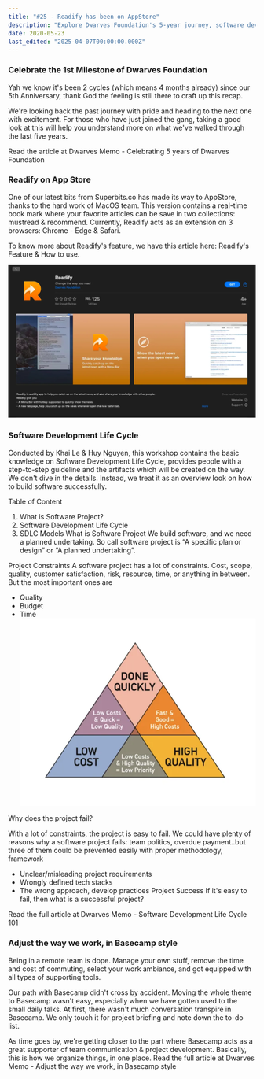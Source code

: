 ```yaml
---
title: "#25 - Readify has been on AppStore"
description: "Explore Dwarves Foundation's 5-year journey, software development basics, remote work tips with Basecamp, and Readify's new App Store bookmark features."
date: 2020-05-23
last_edited: "2025-04-07T00:00:00.000Z"
---
```


### Celebrate the 1st Milestone of Dwarves Foundation

Yah we know it's been 2 cycles (which means 4 months already) since our 5th Anniversary, thank God the feeling is still there to craft up this recap.

We're looking back the past journey with pride and heading to the next one with excitement. For those who have just joined the gang, taking a good look at this will help you understand more on what we've walked through the last five years.

Read the article at Dwarves Memo - Celebrating 5 years of Dwarves Foundation

### Readify on App Store

One of our latest bits from Superbits.co has made its way to AppStore, thanks to the hard work of MacOS team. This version contains a real-time book mark where your favorite articles can be save in two collections: mustread & recommend. Currently, Readify acts as an extension on 3 browsers: Chrome - Edge & Safari.

To know more about Readify's feature, we have this article here: Readify's Feature & How to use.

![](assets/notion-image-1744007084260-tolcq.webp)

### Software Development Life Cycle

Conducted by Khai Le & Huy Nguyen, this workshop contains the basic knowledge on Software Development Life Cycle, provides people with a step-to-step guideline and the artifacts which will be created on the way. We don't dive in the details. Instead, we treat it as an overview look on how to build software successfully.

Table of Content

1. What is Software Project?
1. Software Development Life Cycle
1. SDLC Models
   What is Software Project
   We build software, and we need a planned undertaking. So call software project is “A specific plan or design” or “A planned undertaking”.

Project Constraints
A software project has a lot of constraints. Cost, scope, quality, customer satisfaction, risk, resource, time, or anything in between.
But the most important ones are

- Quality
- Budget
- Time
  ![](assets/notion-image-1744007085012-jx9ic.webp)

Why does the project fail?

With a lot of constraints, the project is easy to fail. We could have plenty of reasons why a software project fails: team politics, overdue payment..but three of them could be prevented easily with proper methodology, framework

- Unclear/misleading project requirements
- Wrongly defined tech stacks
- The wrong approach, develop practices
  Project Success
  If it's easy to fail, then what is a successful project?

Read the full article at Dwarves Memo - Software Development Life Cycle 101

### Adjust the way we work, in Basecamp style

Being in a remote team is dope. Manage your own stuff, remove the time and cost of commuting, select your work ambiance, and got equipped with all types of supporting tools.

Our path with Basecamp didn't cross by accident. Moving the whole theme to Basecamp wasn't easy, especially when we have gotten used to the small daily talks. At first, there wasn't much conversation transpire in Basecamp. We only touch it for project briefing and note down the to-do list.

As time goes by, we're getting closer to the part where Basecamp acts as a great supporter of team communication & project development. Basically, this is how we organize things, in one place. Read the full article at Dwarves Memo - Adjust the way we work, in Basecamp style

